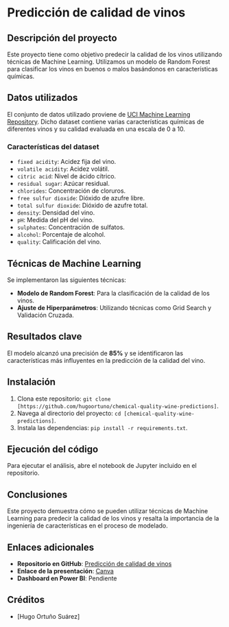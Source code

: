 # Predicción de calidad de vinos

## Descripción del proyecto

Este proyecto tiene como objetivo predecir la calidad de los vinos utilizando técnicas de Machine Learning. Utilizamos un modelo de Random Forest para clasificar los vinos en buenos o malos basándonos en características químicas.

## Datos utilizados

El conjunto de datos utilizado proviene de [UCI Machine Learning Repository](https://archive.ics.uci.edu/ml/datasets/wine+quality). Dicho dataset contiene varias características químicas de diferentes vinos y su calidad evaluada en una escala de 0 a 10.

### Características del dataset

- `fixed acidity`: Acidez fija del vino.
- `volatile acidity`: Acidez volátil.
- `citric acid`: Nivel de ácido cítrico.
- `residual sugar`: Azúcar residual.
- `chlorides`: Concentración de cloruros.
- `free sulfur dioxide`: Dióxido de azufre libre.
- `total sulfur dioxide`: Dióxido de azufre total.
- `density`: Densidad del vino.
- `pH`: Medida del pH del vino.
- `sulphates`: Concentración de sulfatos.
- `alcohol`: Porcentaje de alcohol.
- `quality`: Calificación del vino.

## Técnicas de Machine Learning

Se implementaron las siguientes técnicas:

- **Modelo de Random Forest**: Para la clasificación de la calidad de los vinos.
- **Ajuste de Hiperparámetros**: Utilizando técnicas como Grid Search y Validación Cruzada.

## Resultados clave

El modelo alcanzó una precisión de **85%** y se identificaron las características más influyentes en la predicción de la calidad del vino.

## Instalación

1. Clona este repositorio: `git clone [https://github.com/hugoortuno/chemical-quality-wine-predictions]`.
2. Navega al directorio del proyecto: `cd [chemical-quality-wine-predictions]`.
3. Instala las dependencias: `pip install -r requirements.txt`.

## Ejecución del código

Para ejecutar el análisis, abre el notebook de Jupyter incluido en el repositorio.

## Conclusiones

Este proyecto demuestra cómo se pueden utilizar técnicas de Machine Learning para predecir la calidad de los vinos y resalta la importancia de la ingeniería de características en el proceso de modelado.

## Enlaces adicionales

- **Repositorio en GitHub**: [Predicción de calidad de vinos](https://github.com/hugoortuno/chemical-quality-wine-predictions)
- **Enlace de la presentación**: [Canva](https://www.canva.com/design/DAGTE8gIUS8/nRPM7MdHmVuE4jq95mhMMw/edit)
- **Dashboard en Power BI**: Pendiente

## Créditos

- [Hugo Ortuño Suárez]
